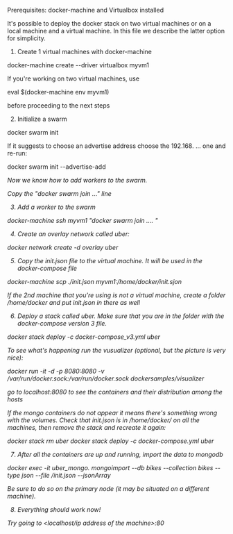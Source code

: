 Prerequisites: docker-machine and Virtualbox installed

It's possible to deploy the docker stack on two virtual machines or on a local machine and a virtual machine. In this file we describe the latter option for simplicity.

1. Create 1 virtual machines with docker-machine

docker-machine create --driver virtualbox myvm1

If you're working on two virtual machines, use 

eval $(docker-machine env myvm1) 

before proceeding to the next steps

2. Initialize a swarm

docker swarm init 

If it suggests to choose an advertise address choose the 192.168. ... one and re-run:

docker swarm init --advertise-add <address>

Now we know how to add workers to the swarm.

Copy the "docker swarm join ..." line 

3. Add a worker to the swarm

docker-machine ssh myvm1 "docker swarm join .... <paste from above>"

 
4. Create an overlay network called uber:

docker network create -d overlay uber


5. Copy the init.json file to the virtual machine. It will be used in the docker-compose file

docker-machine scp ./init.json myvm1:/home/docker/init.sjon

If the 2nd machine that you're using is not a virtual machine, create a folder /home/docker and put init.json in there as well



6. Deploy a stack called uber. Make sure that you are in the folder with the docker-compose version 3 file.

docker stack deploy -c docker-compose_v3.yml uber

To see what's happening run the vusualizer (optional, but the picture is very nice):

docker run -it -d -p 8080:8080 -v /var/run/docker.sock:/var/run/docker.sock dockersamples/visualizer

go to localhost:8080 to see the containers and their distribution among the hosts


If the mongo containers do not appear it means there's something wrong with the volumes. Check that init.json is in /home/docker/ on all the machines, then remove the stack and recreate it again:

docker stack rm uber
docker stack deploy -c docker-compose.yml uber


7. After all the containers are up and running, import the data to mongodb

docker exec -it uber_mongo.<name of the mongo container> mongoimport --db bikes --collection bikes --type json --file /init.json --jsonArray

Be sure to do so on the primary node (it may be situated on a different machine). 


8. Everything should work now!

Try going to <localhost/ip address of the machine>:80







